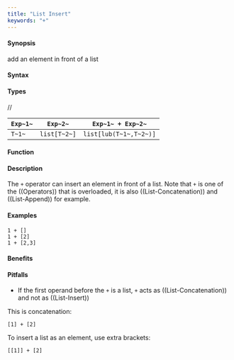 ```yaml
---
title: "List Insert"
keywords: "+"
---
```


#### Synopsis

add an element in front of a list

#### Syntax

#### Types

//

| `Exp~1~`     |  `Exp~2~`     | `Exp~1~ + Exp~2~`       |
| --- | --- | --- |
| `T~1~`       |  `list[T~2~]` | `list[lub(T~1~,T~2~)]`  |


#### Function

#### Description

The `+` operator can insert an element in front of a list. Note that `+` is one of the ((Operators)) that is overloaded, it is also ((List-Concatenation)) and ((List-Append)) for example.

#### Examples

```rascal-shell
1 + []
1 + [2]
1 + [2,3]
```

#### Benefits

#### Pitfalls

*  If the first operand before the `+` is a list, `+` acts as ((List-Concatenation)) and not as ((List-Insert))

This is concatenation:
```rascal-shell,continue
[1] + [2]
```
To insert a list as an element, use extra brackets:
```rascal-shell,continue
[[1]] + [2]
```

